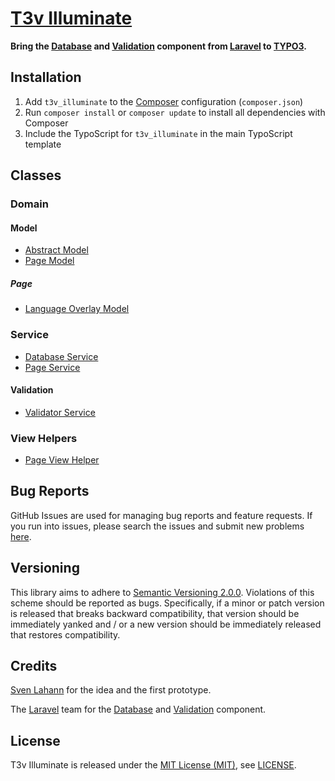 [T3v Illuminate]
================

**Bring the [Database] and [Validation] component from [Laravel] to [TYPO3].**

Installation
------------

1. Add `t3v_illuminate` to the [Composer] configuration (`composer.json`)
2. Run `composer install` or `composer update` to install all dependencies with Composer
3. Include the TypoScript for `t3v_illuminate` in the main TypoScript template

Classes
-------

### Domain

#### Model

* [Abstract Model]
* [Page Model]

##### Page

* [Language Overlay Model]

### Service

* [Database Service]
* [Page Service]

#### Validation

* [Validator Service]

### View Helpers

* [Page View Helper]

Bug Reports
-----------

GitHub Issues are used for managing bug reports and feature requests. If you run into issues, please search the issues
and submit new problems [here].

Versioning
----------

This library aims to adhere to [Semantic Versioning 2.0.0]. Violations of this scheme should be reported as bugs.
Specifically, if a minor or patch version is released that breaks backward compatibility, that version should be
immediately yanked and / or a new version should be immediately released that restores compatibility.

Credits
-------

[Sven Lahann] for the idea and the first prototype.

The [Laravel] team for the [Database] and [Validation] component.

License
-------

T3v Illuminate is released under the [MIT License (MIT)], see [LICENSE].

[Abstract Model]: https://github.com/t3v/t3v_illuminate/blob/master/Classes/Domain/Model/AbstractModel.php "Abstract Model"
[Database Service]: https://github.com/t3v/t3v_illuminate/blob/master/Classes/Service/DatabaseService.php "Database Service"
[Language Overlay Model]: https://github.com/t3v/t3v_illuminate/blob/master/Classes/Domain/Model/Page/LanguageOverlay.php "Language Overlay Model"
[Page Model]: https://github.com/t3v/t3v_illuminate/blob/master/Classes/Domain/Model/PageModel.php "Page Model"
[Page Service]: https://github.com/t3v/t3v_illuminate/blob/master/Classes/Service/PageService.php "Page Service"
[Page View Helper]: https://github.com/t3v/t3v_illuminate/blob/master/Classes/ViewHelpers/PageViewHelper.php "Page View Helper"
[Validator Service]: https://github.com/t3v/t3v_illuminate/blob/master/Classes/Service/Validation/ValidatorService.php "Validator Service"

[Composer]: https://getcomposer.org "Dependency Manager for PHP"
[Database]: https://github.com/illuminate/database "Illuminate Database component"
[here]: https://github.com/t3v/t3v_illuminate/issues "GitHub Issue Tracker"
[Illuminate]: https://github.com/illuminate "The components that make up the Laravel PHP framework."
[Laravel]: https://laravel.com "The PHP Framework For Web Artisans"
[LICENSE]: https://raw.githubusercontent.com/t3v/t3v_illuminate/master/LICENSE "License"
[MIT License (MIT)]: http://opensource.org/licenses/MIT "The MIT License (MIT)"
[Semantic Versioning 2.0.0]: http://semver.org "Semantic Versioning 2.0.0"
[Sven Lahann]: https://github.com/svenlahann "Sven Lahann at GitHub"
[T3v Illuminate]: https://t3v.github.io/t3v_illuminate/ "Bring the Database and Validation component from Laravel to TYPO3."
[TYPO3]: https://typo3.org "The Enterprise Open Source CMS"
[TYPO3voila]: https://github.com/t3v "“UH LÁLÁ, TYPO3!”"
[Validation]: https://github.com/illuminate/validation "Illuminate Validation component"